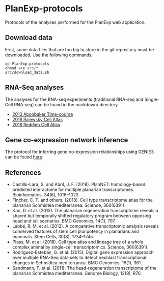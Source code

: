 # PlanExp-protocols
Protocols of the analyses performed for the PlanExp web application.

## Download data

First, some data files that are too big to store in the git repository must be downloaded. Use the following commands.

```{sh}
cd PlanExp-protocols
chmod a+x src/*
src/download_data.sh
```

## RNA-Seq analyses

The analyses for the RNA-seq experiments (traditional RNA-seq and Single-Cell RNA-seq) can be found in the markdown/ directory.

* [2013 Aboobaker Time-course](markdowns/2013_Aboobaker.md)
* [2018 Rajewsky Cell Atlas](markdowns/2018_Rajewsky.md)
* [2018 Reddien Cell Atlas](markdowns/2018_Reddien.md)

## Gene co-expression network inference

The protocol for inferring gene co-expression relationships using GENIE3 can be found [here](markdowns/co-expression_genie3.md).


## References

* Castillo-Lara, S. and Abril, J. F. (2018). PlanNET: homology-based predicted interactome for multiple planarian transcriptomes. Bioinformatics, 34(6), 1016–1023.
* Fincher, C. T. and others. (2018). Cell type transcriptome atlas for the planarian Schmidtea mediterranea. Science, 360(6391).
* Kao, D. et al. (2013). The planarian regeneration transcriptome reveals a shared but temporally shifted regulatory program between opposing head and tail scenarios. BMC Genomics, 14(1), 797.
* Labbé, R. M. et al. (2012). A comparative transcriptomic analysis reveals conserved features of stem cell pluripotency in planarians and mammals. Stem Cells, 30(8), 1734–1745.
* Plass, M. et al. (2018). Cell type atlas and lineage tree of a whole complex animal by single-cell transcriptomics. Science, 360(6391).
* Rodríguez-Esteban, G. et al. (2015). Digital gene expression approach over multiple RNA-Seq data sets to detect neoblast transcriptional changes in Schmidtea mediterranea. BMC Genomics, 16(1), 361.
* Sandmann, T. et al. (2011). The head-regeneration transcriptome of the planarian Schmidtea mediterranea. Genome Biology, 12(8), R76.
